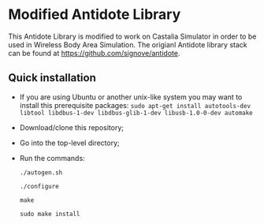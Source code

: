 # Modified Antidote Library

This Antidote Library is modified to work on Castalia Simulator in order to be used in Wireless Body Area Simulation.
The origianl Antidote library stack can be found at https://github.com/signove/antidote.

## Quick installation

  * If you are using Ubuntu or another unix-like system you may want to install this prerequisite packages:
`sudo apt-get install autotools-dev libtool libdbus-1-dev libdbus-glib-1-dev libusb-1.0-0-dev automake`

  * Download/clone this repository;
  * Go into the top-level directory;
  * Run the commands:
  
    `./autogen.sh`
    
     `./configure`
     
     `make` 
     
     `sudo make install`
